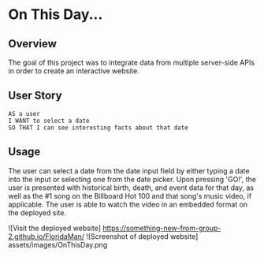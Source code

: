 # On This Day...

## Overview
The goal of this project was to integrate data from multiple server-side APIs in order to create an interactive website. 

## User Story
```
AS a user
I WANT to select a date
SO THAT I can see interesting facts about that date
```

## Usage
The user can select a date from the date input field by either typing a date into the input or selecting one from the date picker. Upon pressing 'GO!', the user is presented with historical birth, death, and event data for that day, as well as the #1 song on the Billboard Hot 100 and that song's music video, if applicable. The user is able to watch the video in an embedded format on the deployed site.

![Visit the deployed website] https://something-new-from-group-2.github.io/FloridaMan/
![Screenshot of deployed website] assets/images/OnThisDay.png